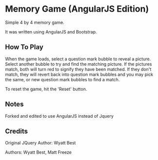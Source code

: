 # Memory Game (AngularJS Edition)

Simple 4 by 4 memory game.

It was written using AngularJS and Bootstrap.


## How To Play

When the game loads, select a question mark bubble to reveal a picture. Select another bubble to try and find the matching picture. If the pictures match, both will turn red to signify they have been matched. If they don't match, they will revert back into question mark bubbles and you may pick the same, or new question mark bubbles to find a match.

To reset the game, hit the 'Reset' button.

## Notes

Forked and edited to use AngularJS instead of Jquery

## Credits

Original JQuery Author: Wyatt Best

Authors: Wyatt Best, Matt Freeze
